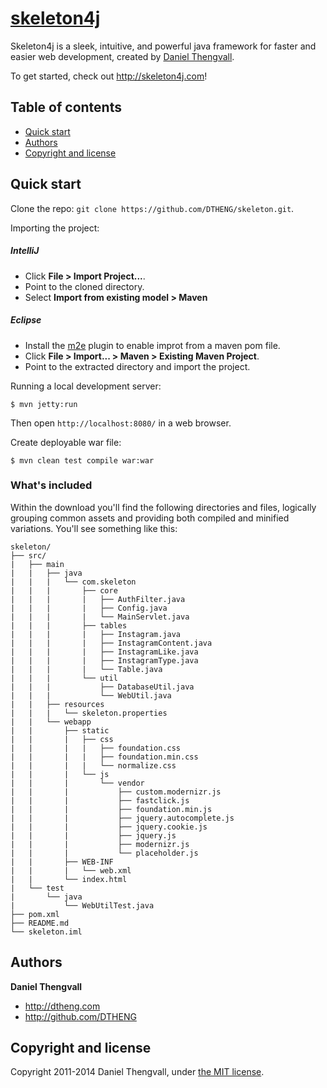 # [skeleton4j](http://skeleton4j.com)

Skeleton4j is a sleek, intuitive, and powerful java framework for faster and easier web development, created by [Daniel Thengvall](http://dtheng.com).

To get started, check out <http://skeleton4j.com>!

## Table of contents

 - [Quick start](#quick-start)
 - [Authors](#authors)
 - [Copyright and license](#copyright-and-license)

## Quick start

Clone the repo: `git clone https://github.com/DTHENG/skeleton.git`.

Importing the project:

##### IntelliJ
- Click **File > Import Project...**.
- Point to the cloned directory.
- Select **Import from existing model > Maven**

##### Eclipse
- Install the [m2e](http://eclipse.org/m2e/) plugin to enable improt from a maven pom file.
- Click **File > Import... > Maven > Existing Maven Project**.
- Point to the extracted directory and import the project.

Running a local development server:
```
$ mvn jetty:run
```
Then open ```http://localhost:8080/``` in a web browser.

Create deployable war file:
```
$ mvn clean test compile war:war
```


### What's included

Within the download you'll find the following directories and files, logically grouping common assets and providing both compiled and minified variations. You'll see something like this:

```
skeleton/
├── src/
|	├── main
|	|	├── java
|	|	|	└── com.skeleton
|	|	|		├── core
|	|	|		|	├── AuthFilter.java
|	|	|		|	├── Config.java
|	|	|		|	└── MainServlet.java
|	|	|		├──	tables
|	|	|		|	├── Instagram.java
|	|	|		|	├── InstagramContent.java
|	|	|		|	├── InstagramLike.java
|	|	|		|	├── InstagramType.java
|	|	|		|	└── Table.java
|	|	|		└──	util
|	|	|			├── DatabaseUtil.java
|	|	|			└── WebUtil.java
|	|	├── resources
|	|	|	└── skeleton.properties
|	|	└── webapp
|	|		├── static
|	|		|	├── css
|	|		|	|	├── foundation.css
|	|		|	|	├── foundation.min.css
|	|		|	|	└── normalize.css
|	|		|	└── js
|	|		|		└── vendor
|	|		|			├── custom.modernizr.js
|	|		|			├── fastclick.js
|	|		|			├── foundation.min.js
|	|		|			├── jquery.autocomplete.js
|	|		|			├── jquery.cookie.js
|	|		|			├── jquery.js
|	|		|			├── modernizr.js
|	|		|			└── placeholder.js
|	|		├── WEB-INF
|	|		|	└── web.xml
|	|		└── index.html
|	└── test
|		└── java
|			└── WebUtilTest.java
├── pom.xml
├── README.md
└── skeleton.iml
```


## Authors

**Daniel Thengvall**

- <http://dtheng.com>
- <http://github.com/DTHENG>


## Copyright and license

Copyright 2011-2014 Daniel Thengvall, under [the MIT license](http://opensource.org/licenses/MIT).
